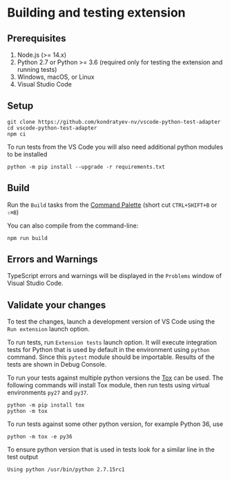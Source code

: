 # Building and testing extension

## Prerequisites

1. Node.js (>= 14.x)
1. Python 2.7 or Python >= 3.6 (required only for testing the extension and running tests)
1. Windows, macOS, or Linux
1. Visual Studio Code

## Setup

```shell
git clone https://github.com/kondratyev-nv/vscode-python-test-adapter
cd vscode-python-test-adapter
npm ci
```

To run tests from the VS Code you will also need additional python modules to be installed

```shell
python -m pip install --upgrade -r requirements.txt
```

## Build

Run the `Build` tasks from the [Command Palette](https://code.visualstudio.com/docs/editor/tasks) (short cut `CTRL+SHIFT+B` or `⇧⌘B`)

You can also compile from the command-line:

```shell
npm run build
```

## Errors and Warnings

TypeScript errors and warnings will be displayed in the `Problems` window of Visual Studio Code.

## Validate your changes

To test the changes, launch a development version of VS Code using the `Run extension` launch option.

To run tests, run `Extension tests` launch option. It will execute integration tests for Python that is used by default in the environment using `python` command. Since this `pytest` module should be importable. Results of the tests are shown in Debug Console.

To run your tests against multiple python versions the [Tox](https://tox.readthedocs.io/en/latest/) can be used. The following commands will install Tox module, then run tests using virtual environments `py27` and `py37`.

```shell
python -m pip install tox
python -m tox
```

To run tests against some other python version, for example Python 36, use

```shell
python -m tox -e py36
```

To ensure python version that is used in tests look for a similar line in the test output

```
Using python /usr/bin/python 2.7.15rc1
```
